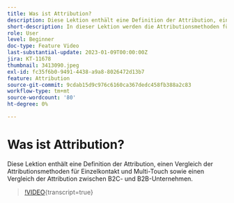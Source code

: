 ```yaml
---
title: Was ist Attribution?
description: Diese Lektion enthält eine Definition der Attribution, einen Vergleich der Attributionsmethoden für Einzelkontakt und Multi-Touch sowie einen Vergleich der Attribution zwischen B2C- und B2B-Unternehmen.
short-description: In dieser Lektion werden die Attributionsmethoden für Einzelkontakt und Multi-Touch verglichen und die Zuordnung zwischen B2C- und B2B-Unternehmen verglichen.
role: User
level: Beginner
doc-type: Feature Video
last-substantial-update: 2023-01-09T00:00:00Z
jira: KT-11678
thumbnail: 3413090.jpeg
exl-id: fc35f6b0-9491-4438-a9a8-8026472d13b7
feature: Attribution
source-git-commit: 9cdab15d9c976c6160ca367dedc458fb388a2c83
workflow-type: tm+mt
source-wordcount: '80'
ht-degree: 0%

---
```


# Was ist Attribution?

Diese Lektion enthält eine Definition der Attribution, einen Vergleich der Attributionsmethoden für Einzelkontakt und Multi-Touch sowie einen Vergleich der Attribution zwischen B2C- und B2B-Unternehmen.

>[!VIDEO](https://video.tv.adobe.com/v/3413090/?learn=on){transcript=true}
